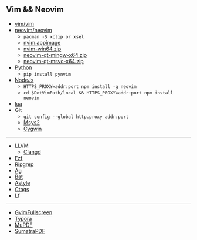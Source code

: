 
## Vim && Neovim

- [vim/vim](https://github.com/vim/vim)
- [neovim/neovim](https://github.com/neovim/neovim)
  - `pacman -S xclip or xsel`
  - [nvim.appimage](https://github.com/neovim/neovim/releases/download/nightly/nvim.appimage)
  - [nvim-win64.zip](https://github.com/neovim/neovim/releases/download/nightly/nvim-win64.zip)
  - [neovim-qt-mingw-x64.zip](https://github.com/yehuohan/neovim-qt/releases/download/lastest/neovim-qt-mingw-x64.zip)
  - [neovim-qt-msvc-x64.zip](https://github.com/yehuohan/neovim-qt/releases/download/lastest/neovim-qt-msvc-x64.zip)
- [Python](https://www.python.org/)
  - `pip install pynvim`
- [NodeJs](https://nodejs.org)
  - `HTTPS_PROXY=addr:port npm install -g neovim`
  - `cd $DotVimPath/local && HTTPS_PROXY=addr:port npm install neovim`
- [lua](https://www.lua.org/)
- Git
  - `git config --global http.proxy addr:port`
  - [Msys2](http://www.msys2.org/)
  - [Cygwin](https://cygwin.com)

---

- [LLVM](http://llvm.org/)
  - [Clangd](https://github.com/clangd/clangd)
- [Fzf](https://github.com/junegunn/fzf)
- [Ripgrep](https://github.com/BurntSushi/ripgrep)
- [Ag](https://github.com/k-takata/the_silver_searcher-win32)
- [Bat](https://github.com/sharkdp/bat)
- [Astyle](http://astyle.sourceforge.net)
- [Ctags](https://github.com/universal-ctags/ctags)
- [Lf](https://github.com/gokcehan/lf)

---

- [GvimFullscreen](./gvimfullscreen)
- [Typora](https://typora.io/)
- [MuPDF](https://www.mupdf.com)
- [SumatraPDF](https://www.sumatrapdfreader.org)
